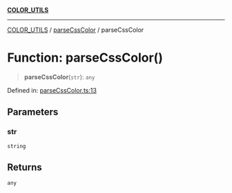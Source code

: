 [**COLOR_UTILS**](../../README.md)

***

[COLOR_UTILS](../../README.md) / [parseCssColor](../README.md) / parseCssColor

# Function: parseCssColor()

> **parseCssColor**(`str`): `any`

Defined in: [parseCssColor.ts:13](https://github.com/dailker/everyutil/blob/fb6c9c837496f567cf7883b581cd27d1c9507ebe/src/color/parseCssColor.ts#L13)

## Parameters

### str

`string`

## Returns

`any`
